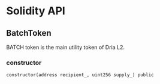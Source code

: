 # Solidity API

## BatchToken

BATCH token is the main utility token of Dria L2.

### constructor

```solidity
constructor(address recipient_, uint256 supply_) public
```

